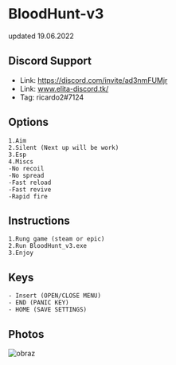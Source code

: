 # BloodHunt-v3 

updated 19.06.2022

## Discord Support 

- Link: https://discord.com/invite/ad3nmFUMjr
- Link: www.elita-discord.tk/
- Tag: ricardo2#7124

## Options
```
1.Aim
2.Silent (Next up will be work)
3.Esp
4.Miscs
-No recoil
-No spread
-Fast reload
-Fast revive
-Rapid fire
```

## Instructions
```
1.Rung game (steam or epic)
2.Run BloodHunt_v3.exe
3.Enjoy 
```

## Keys
```
- Insert (OPEN/CLOSE MENU) 
- END (PANIC KEY)
- HOME (SAVE SETTINGS)
```

## Photos
![obraz](https://user-images.githubusercontent.com/39122430/174461294-1446013b-da9b-4398-9257-0661fb1045fc.png)
